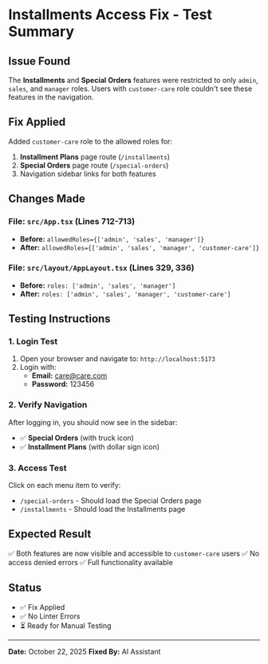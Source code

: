 # Installments Access Fix - Test Summary

## Issue Found
The **Installments** and **Special Orders** features were restricted to only `admin`, `sales`, and `manager` roles. Users with `customer-care` role couldn't see these features in the navigation.

## Fix Applied
Added `customer-care` role to the allowed roles for:
1. **Installment Plans** page route (`/installments`)
2. **Special Orders** page route (`/special-orders`)
3. Navigation sidebar links for both features

## Changes Made

### File: `src/App.tsx` (Lines 712-713)
- **Before:** `allowedRoles={['admin', 'sales', 'manager']}`
- **After:** `allowedRoles={['admin', 'sales', 'manager', 'customer-care']}`

### File: `src/layout/AppLayout.tsx` (Lines 329, 336)
- **Before:** `roles: ['admin', 'sales', 'manager']`
- **After:** `roles: ['admin', 'sales', 'manager', 'customer-care']`

## Testing Instructions

### 1. Login Test
1. Open your browser and navigate to: `http://localhost:5173`
2. Login with:
   - **Email:** care@care.com
   - **Password:** 123456

### 2. Verify Navigation
After logging in, you should now see in the sidebar:
- ✅ **Special Orders** (with truck icon)
- ✅ **Installment Plans** (with dollar sign icon)

### 3. Access Test
Click on each menu item to verify:
- `/special-orders` - Should load the Special Orders page
- `/installments` - Should load the Installments page

## Expected Result
✅ Both features are now visible and accessible to `customer-care` users
✅ No access denied errors
✅ Full functionality available

## Status
- ✅ Fix Applied
- ✅ No Linter Errors
- ⏳ Ready for Manual Testing

---

**Date:** October 22, 2025
**Fixed By:** AI Assistant


